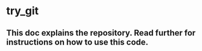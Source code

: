 try_git
=======

## This doc explains the repository. Read further for instructions on how to use this code.


